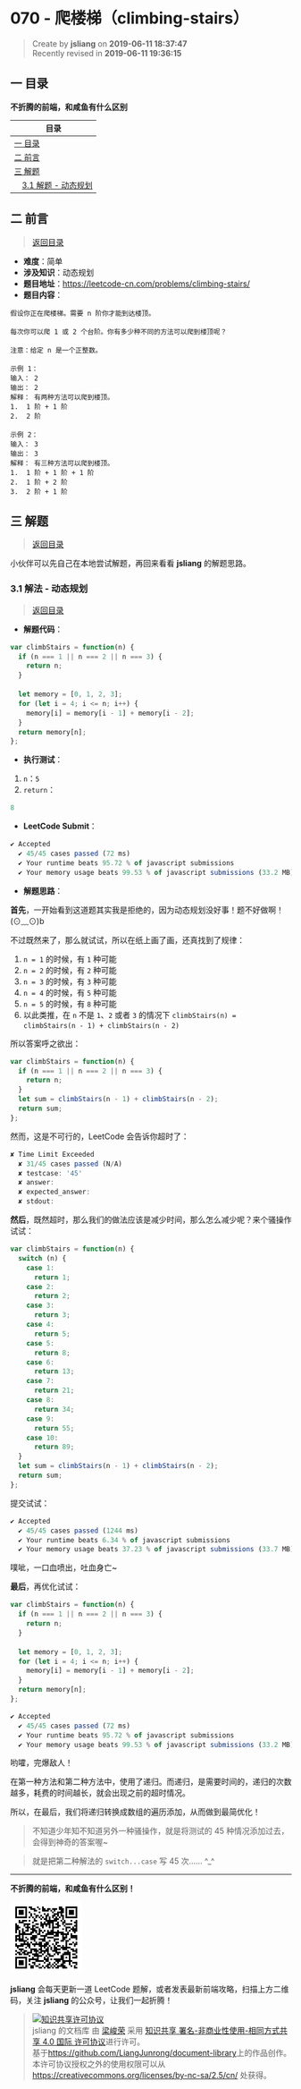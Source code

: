 070 - 爬楼梯（climbing-stairs）
===

> Create by **jsliang** on **2019-06-11 18:37:47**  
> Recently revised in **2019-06-11 19:36:15**

## <a name="chapter-one" id="chapter-one">一 目录</a>

**不折腾的前端，和咸鱼有什么区别**

| 目录 |
| --- | 
| [一 目录](#chapter-one) | 
| <a name="catalog-chapter-two" id="catalog-chapter-two"></a>[二 前言](#chapter-two) |
| <a name="catalog-chapter-three" id="catalog-chapter-three"></a>[三 解题](#chapter-three) |
| &emsp;[3.1 解题 - 动态规划](#chapter-three-one) |

## <a name="chapter-two" id="chapter-two">二 前言</a>

> [返回目录](#chapter-one)

* **难度**：简单
* **涉及知识**：动态规划
* **题目地址**：https://leetcode-cn.com/problems/climbing-stairs/
* **题目内容**：

```
假设你正在爬楼梯。需要 n 阶你才能到达楼顶。

每次你可以爬 1 或 2 个台阶。你有多少种不同的方法可以爬到楼顶呢？

注意：给定 n 是一个正整数。

示例 1：
输入： 2
输出： 2
解释： 有两种方法可以爬到楼顶。
1.  1 阶 + 1 阶
2.  2 阶

示例 2：
输入： 3
输出： 3
解释： 有三种方法可以爬到楼顶。
1.  1 阶 + 1 阶 + 1 阶
2.  1 阶 + 2 阶
3.  2 阶 + 1 阶
```

## <a name="chapter-three" id="chapter-three">三 解题</a>

> [返回目录](#chapter-one)

小伙伴可以先自己在本地尝试解题，再回来看看 **jsliang** 的解题思路。

### <a name="chapter-three-one" id="chapter-three-one">3.1 解法 - 动态规划</a>

> [返回目录](#chapter-one)

* **解题代码**：

```js
var climbStairs = function(n) {
  if (n === 1 || n === 2 || n === 3) {
    return n;
  }

  let memory = [0, 1, 2, 3];
  for (let i = 4; i <= n; i++) {
    memory[i] = memory[i - 1] + memory[i - 2];
  }
  return memory[n];
};
```

* **执行测试**：

1. `n`：`5`
2. `return`：

```js
8
```

* **LeetCode Submit**：

```js
✔ Accepted
  ✔ 45/45 cases passed (72 ms)
  ✔ Your runtime beats 95.72 % of javascript submissions
  ✔ Your memory usage beats 99.53 % of javascript submissions (33.2 MB)
```

* **解题思路**：

**首先**，一开始看到这道题其实我是拒绝的，因为动态规划没好事！题不好做啊！(⊙﹏⊙)b

不过既然来了，那么就试试，所以在纸上画了画，还真找到了规律：

1. `n = 1` 的时候，有 `1` 种可能
2. `n = 2` 的时候，有 `2` 种可能
3. `n = 3` 的时候，有 `3` 种可能
4. `n = 4` 的时候，有 `5` 种可能
5. `n = 5` 的时候，有 `8` 种可能
6. 以此类推，在 `n` 不是 `1`、`2` 或者 `3` 的情况下 `climbStairs(n) = climbStairs(n - 1) + climbStairs(n - 2)`

所以答案呼之欲出：

```js
var climbStairs = function(n) {
  if (n === 1 || n === 2 || n === 3) {
    return n;
  }
  let sum = climbStairs(n - 1) + climbStairs(n - 2);
  return sum;
};
```

然而，这是不可行的，LeetCode 会告诉你超时了：

```js
✘ Time Limit Exceeded
  ✘ 31/45 cases passed (N/A)
  ✘ testcase: '45'
  ✘ answer: 
  ✘ expected_answer: 
  ✘ stdout:
```

**然后**，既然超时，那么我们的做法应该是减少时间，那么怎么减少呢？来个骚操作试试：

```js
var climbStairs = function(n) {
  switch (n) {
    case 1:
      return 1;
    case 2:
      return 2;
    case 3:
      return 3;
    case 4:
      return 5;
    case 5:
      return 8;
    case 6:
      return 13;
    case 7:
      return 21;
    case 8:
      return 34;
    case 9:
      return 55;
    case 10:
      return 89;
  }
  let sum = climbStairs(n - 1) + climbStairs(n - 2);
  return sum;
};
```

提交试试：

```js
✔ Accepted
  ✔ 45/45 cases passed (1244 ms)
  ✔ Your runtime beats 6.34 % of javascript submissions
  ✔ Your memory usage beats 37.23 % of javascript submissions (33.7 MB)
```

噗呲，一口血喷出，吐血身亡~

**最后**，再优化试试：

```js
var climbStairs = function(n) {
  if (n === 1 || n === 2 || n === 3) {
    return n;
  }

  let memory = [0, 1, 2, 3];
  for (let i = 4; i <= n; i++) {
    memory[i] = memory[i - 1] + memory[i - 2];
  }
  return memory[n];
};
```

```js
✔ Accepted
  ✔ 45/45 cases passed (72 ms)
  ✔ Your runtime beats 95.72 % of javascript submissions
  ✔ Your memory usage beats 99.53 % of javascript submissions (33.2 MB)
```

哟嚯，完爆敌人！

在第一种方法和第二种方法中，使用了递归。而递归，是需要时间的，递归的次数越多，耗费的时间越长，就会出现之前的超时情况。

所以，在最后，我们将递归转换成数组的遍历添加，从而做到最简优化！

> 不知道少年知不知道另外一种骚操作，就是将测试的 45 种情况添加过去，会得到神奇的答案喔~

> 就是把第二种解法的 `switch...case` 写 45 次…… ^_^

---

**不折腾的前端，和咸鱼有什么区别！**

![图](../../../public-repertory/img/z-small-wechat-public-address.jpg)

**jsliang** 会每天更新一道 LeetCode 题解，或者发表最新前端攻略，扫描上方二维码，关注 **jsliang** 的公众号，让我们一起折腾！

> <a rel="license" href="http://creativecommons.org/licenses/by-nc-sa/4.0/"><img alt="知识共享许可协议" style="border-width:0" src="https://i.creativecommons.org/l/by-nc-sa/4.0/88x31.png" /></a><br /><span xmlns:dct="http://purl.org/dc/terms/" property="dct:title">jsliang 的文档库</span> 由 <a xmlns:cc="http://creativecommons.org/ns#" href="https://github.com/LiangJunrong/document-library" property="cc:attributionName" rel="cc:attributionURL">梁峻荣</a> 采用 <a rel="license" href="http://creativecommons.org/licenses/by-nc-sa/4.0/">知识共享 署名-非商业性使用-相同方式共享 4.0 国际 许可协议</a>进行许可。<br />基于<a xmlns:dct="http://purl.org/dc/terms/" href="https://github.com/LiangJunrong/document-library" rel="dct:source">https://github.com/LiangJunrong/document-library</a>上的作品创作。<br />本许可协议授权之外的使用权限可以从 <a xmlns:cc="http://creativecommons.org/ns#" href="https://creativecommons.org/licenses/by-nc-sa/2.5/cn/" rel="cc:morePermissions">https://creativecommons.org/licenses/by-nc-sa/2.5/cn/</a> 处获得。